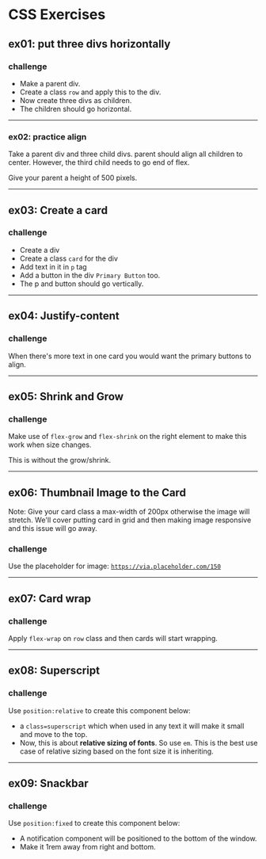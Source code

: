 # CSS Exercises

## ex01: put three divs horizontally

### challenge

- Make a parent div.
- Create a class `row` and apply this to the div.
- Now create three divs as children.
- The children should go horizontal.


---


### ex02: practice align

Take a parent div and three child divs. parent should align all children to center. However, the third child needs to go end of flex.

Give your parent a height of 500 pixels.

---

## ex03: Create a card

### challenge

- Create a div
- Create a class `card` for the div
- Add text in it in `p` tag
- Add a button in the div `Primary Button` too.
- The p and button should go vertically.

---

## ex04: Justify-content

### challenge

When there's more text in one card you would want the primary buttons to align.

---

## ex05: Shrink and Grow

### challenge

Make use of `flex-grow` and `flex-shrink` on the right element to make this work when size changes.

This is without the grow/shrink.

---

## ex06: Thumbnail Image to the Card

Note: Give your card class a max-width of 200px otherwise the image will stretch. We'll cover putting card in grid and then making image responsive and this issue will go away. 

### challenge

Use the placeholder for image: [`https://via.placeholder.com/150`](https://via.placeholder.com/150)

---

## ex07: Card wrap

### challenge

Apply `flex-wrap` on `row` class and then cards will start wrapping.

---

## ex08: Superscript 

### challenge

Use `position:relative` to create this component below: 

- a `class=superscript` which when used in any text it will make it small and move to the top.
- Now, this is about **relative sizing of fonts**. So use `em`. This is the best use case of relative sizing based on the font size it is inheriting.

---

## ex09: Snackbar

### challenge

Use `position:fixed` to create this component below:

- A notification component will be positioned to the bottom of the window.
- Make it 1rem away from right and bottom.




